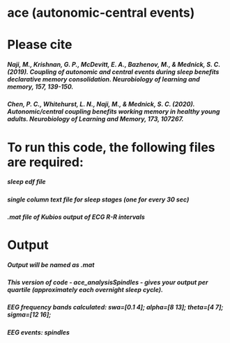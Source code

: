 # ace (autonomic-central events)

# Please cite 
##### Naji, M., Krishnan, G. P., McDevitt, E. A., Bazhenov, M., & Mednick, S. C. (2019). Coupling of autonomic and central events during sleep benefits declarative memory consolidation. Neurobiology of learning and memory, 157, 139-150.

##### Chen, P. C., Whitehurst, L. N., Naji, M., & Mednick, S. C. (2020). Autonomic/central coupling benefits working memory in healthy young adults. Neurobiology of Learning and Memory, 173, 107267.

# To run this code, the following files are required: 
##### sleep edf file
##### single column text file for sleep stages (one for every 30 sec)
##### .mat file of Kubios output of ECG R-R intervals

# Output
##### Output will be named as .mat
##### This version of code - ace_analysisSpindles - gives your output per quartile (approximately each overnight sleep cycle).
##### EEG frequency bands calculated: swa=[0.1 4]; alpha=[8 13]; theta=[4 7]; sigma=[12 16];
##### EEG events: spindles
